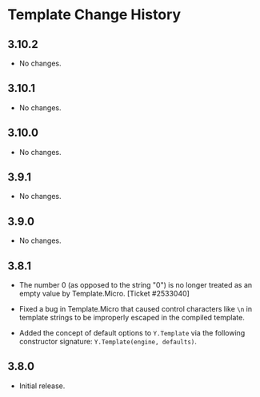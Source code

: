 Template Change History
=======================

3.10.2
------

* No changes.

3.10.1
------

* No changes.

3.10.0
------

* No changes.

3.9.1
-----

* No changes.

3.9.0
-----

* No changes.

3.8.1
-----

* The number 0 (as opposed to the string "0") is no longer treated as an empty
  value by Template.Micro. [Ticket #2533040]

* Fixed a bug in Template.Micro that caused control characters like `\n` in
  template strings to be improperly escaped in the compiled template.

* Added the concept of default options to `Y.Template` via the following
  constructor signature: `Y.Template(engine, defaults)`.


3.8.0
-----

* Initial release.
